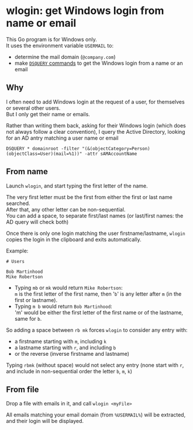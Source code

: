 # wlogin: get Windows login from name or email

This Go program is for Windows only.  
It uses the environment variable `USERMAIL` to:

- determine the mail domain (`@company.com`)
- make [`DSQUERY` commands](https://serverfault.com/a/576634/783) to get the Windows login from a name or an email

## Why

I often need to add Windows login at the request of a user, for themselves or several other users.  
But I only get their name or emails.

Rather than writing them back, asking for their Windows login (which does not always follow a clear convention), I query the Active Directory, looking for an AD antry matching a user name or email

`DSQUERY * domainroot -filter "(&(objectCategory=Person)(objectClass=User)(mail=%1))" -attr sAMAccountName`

## From name

Launch `wlogin`, and start typing the first letter of the name.

The very first letter must be the first from either the first or last name searched.  
After that, any other letter can be non-sequential.  
You can add a space, to separate first/last names (or last/first names: the AD query will check both)

Once there is only one login matching the user firstname/lastname, `wlogin` copies the login in the clipboard and exits automatically.

Example:

```
# Users

Bob Martinhood
Mike Robertson
```

- Typing `mb` or `mk` would return `Mike Robertson`:  
`m` is the first letter of the first name, then '`b`' is any letter after `m` (in the first or lastname).
- Typing `m b` would return `Bob Martinhood`:  
'm' would be either the first letter of the first name or of the lastname, same for `b`.

So adding a space between `rb mk` forces `wlogin` to consider any entry with:

- a firstname starting with `m`, including `k`
- a lastname starting with `r`, and including `b`
- or the reverse (inverse firstname and lastname)

Typing `rbmk` (without space) would not select any entry (none start with `r`, and include in non-sequential order the letter `b`, `m`, `k`)

## From file

Drop a file with emails in it, and call `wlogin <myFile>`

All emails matching your email domain (from `%USERMAIL%`) will be extracted, and their login will be displayed.
